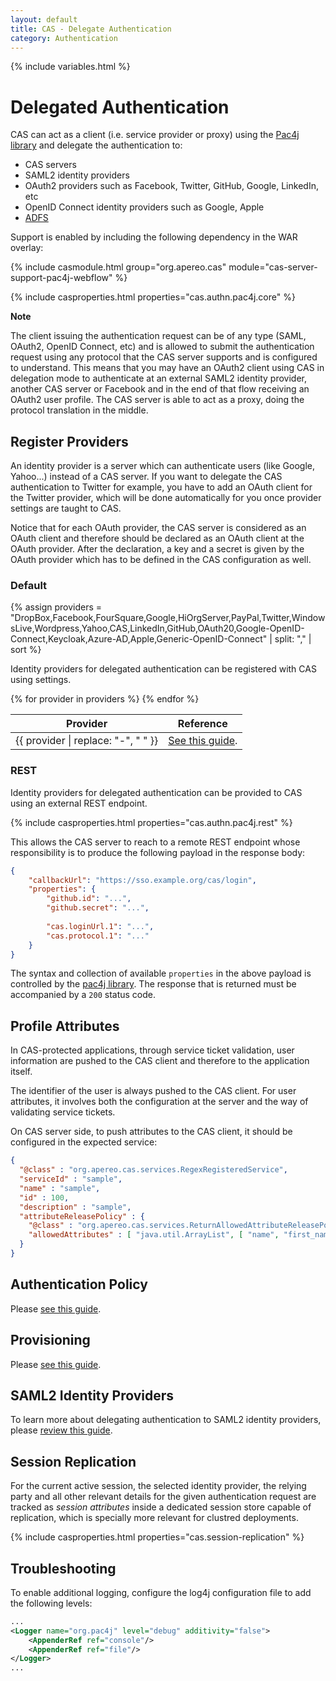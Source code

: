 ```yaml
---
layout: default
title: CAS - Delegate Authentication
category: Authentication
---
```


{% include variables.html %}

# Delegated Authentication

CAS can act as a client (i.e. service provider or proxy) using 
the [Pac4j library](https://github.com/pac4j/pac4j) and delegate the authentication to:

* CAS servers
* SAML2 identity providers
* OAuth2 providers such as Facebook, Twitter, GitHub, Google, LinkedIn, etc
* OpenID Connect identity providers such as Google, Apple
* [ADFS](ADFS-Integration.html)

Support is enabled by including the following dependency in the WAR overlay:

{% include casmodule.html group="org.apereo.cas" module="cas-server-support-pac4j-webflow" %}

{% include casproperties.html properties="cas.authn.pac4j.core" %}

<div class="alert alert-info"><strong>Note</strong><p>The client issuing the authentication request 
can be of any type (SAML, OAuth2, OpenID Connect, etc) and is allowed to submit the 
authentication request using any protocol that the CAS server supports and is configured 
to understand. This means that you may have an OAuth2 client using CAS in delegation 
mode to authenticate at an external SAML2 identity provider, another CAS server or 
Facebook and in the end of that flow receiving an OAuth2 user profile. The CAS 
server is able to act as a proxy, doing the protocol translation in the middle.</p></div>

## Register Providers

An identity provider is a server which can authenticate users (like Google, Yahoo...) instead of a CAS server.
If you want to delegate the CAS authentication to Twitter for example, you have to add an
OAuth client for the Twitter provider, which will be done automatically for you once provider settings are taught to CAS.

Notice that for each OAuth provider, the CAS server is considered as an OAuth client and therefore should be declared as
an OAuth client at the OAuth provider. After the declaration, a key and a secret is given by the OAuth provider which has
to be defined in the CAS configuration as well.

### Default

{% assign providers = "DropBox,Facebook,FourSquare,Google,HiOrgServer,PayPal,Twitter,WindowsLive,Wordpress,Yahoo,CAS,LinkedIn,GitHub,OAuth20,Google-OpenID-Connect,Keycloak,Azure-AD,Apple,Generic-OpenID-Connect" | split: "," | sort %}

Identity providers for delegated authentication can be registered with CAS using settings. 

<table>
  <thead>
    <tr><th>Provider</th><th>Reference</th></tr>
  </thead>
  <tbody>
    {% for provider in providers %}
    <tr>
    <td>{{ provider | replace: "-", " " }} </td>
    <td><a href="Delegate-Authentication-{{ provider }}.html">See this guide</a>.</td>
    </tr>
    {% endfor %}
  </tbody>
</table>

### REST

Identity providers for delegated authentication can be provided to CAS 
using an external REST endpoint. 

{% include casproperties.html properties="cas.authn.pac4j.rest" %}

This allows the CAS server to reach to 
a remote REST endpoint whose responsibility is to produce the following payload in the response body:

```json
{
    "callbackUrl": "https://sso.example.org/cas/login",
    "properties": {
        "github.id": "...",
        "github.secret": "...",
        
        "cas.loginUrl.1": "...",
        "cas.protocol.1": "..."
    }
}
```

The syntax and collection of available `properties` in the above 
payload is controlled by the [pac4j library](https://pac4j.org/docs/index.html). 
The response that is returned must be accompanied by a `200` status code.

## Profile Attributes

In CAS-protected applications, through service ticket validation, user information
are pushed to the CAS client and therefore to the application itself.

The identifier of the user is always pushed to the CAS client. For user attributes, it involves both the configuration
at the server and the way of validating service tickets.

On CAS server side, to push attributes to the CAS client, it should be configured in the expected service:

```json
{
  "@class" : "org.apereo.cas.services.RegexRegisteredService",
  "serviceId" : "sample",
  "name" : "sample",
  "id" : 100,
  "description" : "sample",
  "attributeReleasePolicy" : {
    "@class" : "org.apereo.cas.services.ReturnAllowedAttributeReleasePolicy",
    "allowedAttributes" : [ "java.util.ArrayList", [ "name", "first_name", "middle_name" ] ]
  }
}
```

## Authentication Policy

Please [see this guide](Delegate-Authentication-AuthenticationPolicy.html).

## Provisioning

Please [see this guide](Delegate-Authentication-Provisioning.html).

## SAML2 Identity Providers

To learn more about delegating authentication to SAML2 identity providers, 
please [review this guide](Delegate-Authentication-SAML.html).
 
## Session Replication
                
For the current active session, the selected identity provider, the relying party
and all other relevant details for the given authentication request are tracked as 
*session attributes* inside a dedicated session store capable of replication, which is specially
more relevant for clustred deployments.

{% include casproperties.html properties="cas.session-replication" %}

## Troubleshooting

To enable additional logging, configure the log4j configuration file to add the following levels:

```xml
...
<Logger name="org.pac4j" level="debug" additivity="false">
    <AppenderRef ref="console"/>
    <AppenderRef ref="file"/>
</Logger>
...
```
